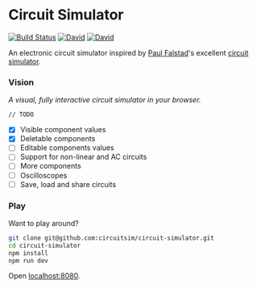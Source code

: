Circuit Simulator
=================

[![Build Status](https://snap-ci.com/circuitsim/circuit-simulator/branch/master/build_image)](https://snap-ci.com/circuitsim/circuit-simulator/branch/master)
[![David](https://img.shields.io/david/circuitsim/circuit-simulator.svg?style=flat-square)](https://david-dm.org/circuitsim/circuit-simulator)
[![David](https://img.shields.io/david/dev/circuitsim/circuit-simulator.svg?style=flat-square)](https://david-dm.org/circuitsim/circuit-simulator#info=devDependencies)

An electronic circuit simulator inspired by [Paul Falstad](http://falstad.com)'s excellent [circuit simulator](http://www.falstad.com/circuit/).

### Vision
*A visual, fully interactive circuit simulator in your browser.*

`// TODO`
- [x] Visible component values
- [x] Deletable components
- [ ] Editable components values
- [ ] Support for non-linear and AC circuits
- [ ] More components
- [ ] Oscilloscopes
- [ ] Save, load and share circuits

### Play

Want to play around?

```bash
git clone git@github.com:circuitsim/circuit-simulator.git
cd circuit-simulator
npm install
npm run dev
```

Open [localhost:8080](http://localhost:8080/).
